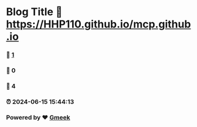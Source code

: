 # Blog Title :link: https://HHP110.github.io/mcp.github.io 
### :page_facing_up: [1](https://HHP110.github.io/mcp.github.io/tag.html) 
### :speech_balloon: 0 
### :hibiscus: 4 
### :alarm_clock: 2024-06-15 15:44:13 
### Powered by :heart: [Gmeek](https://github.com/Meekdai/Gmeek)
